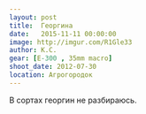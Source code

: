 ```yaml
---
layout: post
title:  Георгина
date:   2015-11-11 00:00:00
image: http://imgur.com/R1Gle33
author: К.С.
gear: [E-300 , 35mm macro]
shoot_date: 2012-07-30
location: Агрогородок
---
```


В сортах георгин не разбираюсь.
